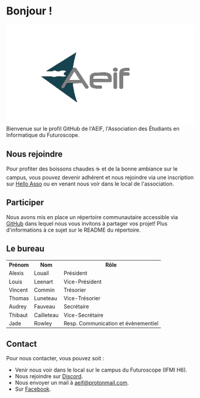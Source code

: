 # Bonjour !
<img src="images/AEIF-Logo.png" align="center"></img>
Bienvenue sur le profil GitHub de l'AEIF, l'Association des Étudiants en Informatique du Futuroscope.

## Nous rejoindre
Pour profiter des boissons chaudes ☕ et de la bonne ambiance sur le campus, vous pouvez devenir adhérent et nous rejoindre via une inscription sur <a href="https://www.helloasso.com/associations/aeif/adhesions/inscription-aeif">Hello Asso</a> ou en venant nous voir dans le local de l'association. 

## Participer
Nous avons mis en place un répertoire communautaire accessible via <a href="https://github.com/AEIF-Poitiers/Community">GitHub</a> dans lequel nous vous invitons à partager vos projet! Plus d'informations à ce sujet sur le README du répertoire.

## Le bureau 

<table align="center">
    <tr>
        <th> Prénom
        <th> Nom
        <th> Rôle
    <tr>
        <td> Alexis     
        <td> Louail
        <td> Président
    <tr>
        <td> Louis
        <td> Leenart
        <td> Vice-Président
    <tr>
        <td> Vincent
        <td> Commin
        <td> Trésorier
    <tr>
        <td> Thomas 
        <td> Luneteau
        <td> Vice-Trésorier
    <tr>
        <td> Audrey
        <td> Fauveau 
        <td> Secrétaire
    <tr>
        <td> Thibaut
        <td> Cailleteau 
        <td> Vice-Secrétaire
    <tr>
        <td> Jade
        <td> Rowley
        <td> Resp. Communication et évènementiel
</table>

## Contact
Pour nous contacter, vous pouvez soit : 
- Venir nous voir dans le local sur le campus du Futuroscope (IFMI H6).
- Nous rejoindre sur <a href="https://discord.gg/7AvTvHK">Discord</a>.
- Nous envoyer un mail à <a href="mailto:aeif@protonmail.com">aeif@protonmail.com</a>.
- Sur <a href="https://www.facebook.com/aeif.futuroscope">Facebook</a>.